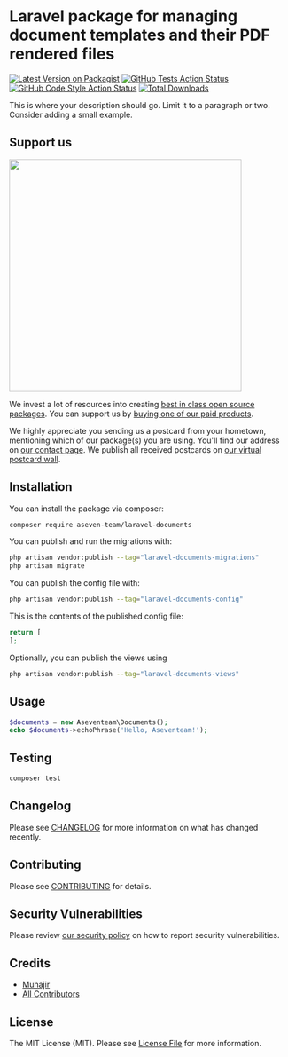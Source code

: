 #  Laravel package for managing document templates and their PDF rendered files 

[![Latest Version on Packagist](https://img.shields.io/packagist/v/aseven-team/laravel-documents.svg?style=flat-square)](https://packagist.org/packages/aseven-team/laravel-documents)
[![GitHub Tests Action Status](https://img.shields.io/github/actions/workflow/status/aseven-team/laravel-documents/run-tests.yml?branch=main&label=tests&style=flat-square)](https://github.com/aseven-team/laravel-documents/actions?query=workflow%3Arun-tests+branch%3Amain)
[![GitHub Code Style Action Status](https://img.shields.io/github/actions/workflow/status/aseven-team/laravel-documents/fix-php-code-style-issues.yml?branch=main&label=code%20style&style=flat-square)](https://github.com/aseven-team/laravel-documents/actions?query=workflow%3A"Fix+PHP+code+style+issues"+branch%3Amain)
[![Total Downloads](https://img.shields.io/packagist/dt/aseven-team/laravel-documents.svg?style=flat-square)](https://packagist.org/packages/aseven-team/laravel-documents)

This is where your description should go. Limit it to a paragraph or two. Consider adding a small example.

## Support us

[<img src="https://github-ads.s3.eu-central-1.amazonaws.com/laravel-documents.jpg?t=1" width="419px" />](https://spatie.be/github-ad-click/laravel-documents)

We invest a lot of resources into creating [best in class open source packages](https://spatie.be/open-source). You can support us by [buying one of our paid products](https://spatie.be/open-source/support-us).

We highly appreciate you sending us a postcard from your hometown, mentioning which of our package(s) you are using. You'll find our address on [our contact page](https://spatie.be/about-us). We publish all received postcards on [our virtual postcard wall](https://spatie.be/open-source/postcards).

## Installation

You can install the package via composer:

```bash
composer require aseven-team/laravel-documents
```

You can publish and run the migrations with:

```bash
php artisan vendor:publish --tag="laravel-documents-migrations"
php artisan migrate
```

You can publish the config file with:

```bash
php artisan vendor:publish --tag="laravel-documents-config"
```

This is the contents of the published config file:

```php
return [
];
```

Optionally, you can publish the views using

```bash
php artisan vendor:publish --tag="laravel-documents-views"
```

## Usage

```php
$documents = new Aseventeam\Documents();
echo $documents->echoPhrase('Hello, Aseventeam!');
```

## Testing

```bash
composer test
```

## Changelog

Please see [CHANGELOG](CHANGELOG.md) for more information on what has changed recently.

## Contributing

Please see [CONTRIBUTING](CONTRIBUTING.md) for details.

## Security Vulnerabilities

Please review [our security policy](../../security/policy) on how to report security vulnerabilities.

## Credits

- [Muhajir](https://github.com/muhajirrr)
- [All Contributors](../../contributors)

## License

The MIT License (MIT). Please see [License File](LICENSE.md) for more information.
